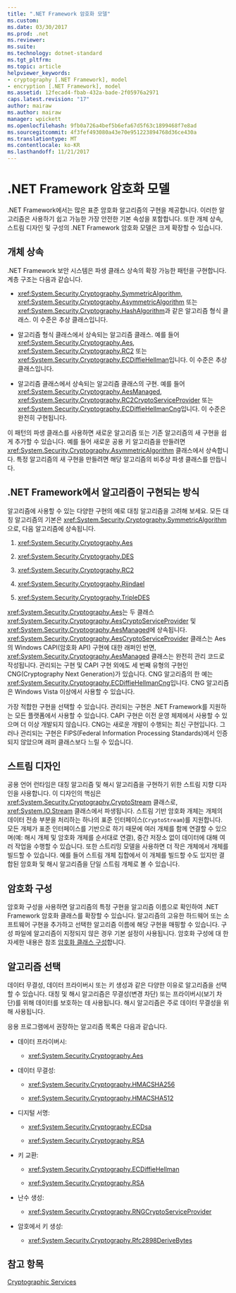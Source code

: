 ```yaml
---
title: ".NET Framework 암호화 모델"
ms.custom: 
ms.date: 03/30/2017
ms.prod: .net
ms.reviewer: 
ms.suite: 
ms.technology: dotnet-standard
ms.tgt_pltfrm: 
ms.topic: article
helpviewer_keywords:
- cryptography [.NET Framework], model
- encryption [.NET Framework], model
ms.assetid: 12fecad4-fbab-432a-bade-2f05976a2971
caps.latest.revision: "17"
author: mairaw
ms.author: mairaw
manager: wpickett
ms.openlocfilehash: 9fb0a726a4bef5b6efa67d5f63c1899468f7e8ad
ms.sourcegitcommit: 4f3fef493080a43e70e951223894768d36ce430a
ms.translationtype: MT
ms.contentlocale: ko-KR
ms.lasthandoff: 11/21/2017
---
```

# <a name="net-framework-cryptography-model"></a>.NET Framework 암호화 모델
.NET Framework에서는 많은 표준 암호화 알고리즘의 구현을 제공합니다. 이러한 알고리즘은 사용하기 쉽고 가능한 가장 안전한 기본 속성을 포함합니다. 또한 개체 상속, 스트림 디자인 및 구성의 .NET Framework 암호화 모델은 크게 확장할 수 있습니다.  
  
## <a name="object-inheritance"></a>개체 상속  
 .NET Framework 보안 시스템은 파생 클래스 상속의 확장 가능한 패턴을 구현합니다. 계층 구조는 다음과 같습니다.  
  
-   <xref:System.Security.Cryptography.SymmetricAlgorithm>, <xref:System.Security.Cryptography.AsymmetricAlgorithm> 또는 <xref:System.Security.Cryptography.HashAlgorithm>과 같은 알고리즘 형식 클래스. 이 수준은 추상 클래스입니다.  
  
-   알고리즘 형식 클래스에서 상속되는 알고리즘 클래스. 예를 들어 <xref:System.Security.Cryptography.Aes>, <xref:System.Security.Cryptography.RC2> 또는 <xref:System.Security.Cryptography.ECDiffieHellman>입니다. 이 수준은 추상 클래스입니다.  
  
-   알고리즘 클래스에서 상속되는 알고리즘 클래스의 구현. 예를 들어 <xref:System.Security.Cryptography.AesManaged>, <xref:System.Security.Cryptography.RC2CryptoServiceProvider> 또는 <xref:System.Security.Cryptography.ECDiffieHellmanCng>입니다. 이 수준은 완전히 구현됩니다.  
  
 이 패턴의 파생 클래스를 사용하면 새로운 알고리즘 또는 기존 알고리즘의 새 구현을 쉽게 추가할 수 있습니다. 예를 들어 새로운 공용 키 알고리즘을 만들려면 <xref:System.Security.Cryptography.AsymmetricAlgorithm> 클래스에서 상속합니다. 특정 알고리즘의 새 구현을 만들려면 해당 알고리즘의 비추상 파생 클래스를 만듭니다.  
  
## <a name="how-algorithms-are-implemented-in-the-net-framework"></a>.NET Framework에서 알고리즘이 구현되는 방식  
 알고리즘에 사용할 수 있는 다양한 구현의 예로 대칭 알고리즘을 고려해 보세요. 모든 대칭 알고리즘의 기본은 <xref:System.Security.Cryptography.SymmetricAlgorithm>으로, 다음 알고리즘에 상속됩니다.  
  
1.  <xref:System.Security.Cryptography.Aes>  
  
2.  <xref:System.Security.Cryptography.DES>  
  
3.  <xref:System.Security.Cryptography.RC2>  
  
4.  <xref:System.Security.Cryptography.Rijndael>  
  
5.  <xref:System.Security.Cryptography.TripleDES>  
  
 <xref:System.Security.Cryptography.Aes>는 두 클래스 <xref:System.Security.Cryptography.AesCryptoServiceProvider> 및 <xref:System.Security.Cryptography.AesManaged>에 상속됩니다. <xref:System.Security.Cryptography.AesCryptoServiceProvider> 클래스는 Aes의 Windows CAPI(암호화 API) 구현에 대한 래퍼인 반면, <xref:System.Security.Cryptography.AesManaged> 클래스는 완전히 관리 코드로 작성됩니다. 관리되는 구현 및 CAPI 구현 외에도 세 번째 유형의 구현인 CNG(Cryptography Next Generation)가 있습니다. CNG 알고리즘의 한 예는 <xref:System.Security.Cryptography.ECDiffieHellmanCng>입니다. CNG 알고리즘은 Windows Vista 이상에서 사용할 수 있습니다.  
  
 가장 적합한 구현을 선택할 수 있습니다.  관리되는 구현은 .NET Framework를 지원하는 모든 플랫폼에서 사용할 수 있습니다.  CAPI 구현은 이전 운영 체제에서 사용할 수 있으며 더 이상 개발되지 않습니다. CNG는 새로운 개발이 수행되는 최신 구현입니다. 그러나 관리되는 구현은 FIPS(Federal Information Processing Standards)에서 인증되지 않았으며 래퍼 클래스보다 느릴 수 있습니다.  
  
## <a name="stream-design"></a>스트림 디자인  
 공용 언어 런타임은 대칭 알고리즘 및 해시 알고리즘을 구현하기 위한 스트림 지향 디자인을 사용합니다. 이 디자인의 핵심은 <xref:System.Security.Cryptography.CryptoStream> 클래스로, <xref:System.IO.Stream> 클래스에서 파생됩니다. 스트림 기반 암호화 개체는 개체의 데이터 전송 부분을 처리하는 하나의 표준 인터페이스(`CryptoStream`)를 지원합니다. 모든 개체가 표준 인터페이스를 기반으로 하기 때문에 여러 개체를 함께 연결할 수 있으며(예: 해시 개체 및 암호화 개체를 순서대로 연결), 중간 저장소 없이 데이터에 대해 여러 작업을 수행할 수 있습니다. 또한 스트리밍 모델을 사용하면 더 작은 개체에서 개체를 빌드할 수 있습니다. 예를 들어 스트림 개체 집합에서 이 개체를 빌드할 수도 있지만 결합된 암호화 및 해시 알고리즘을 단일 스트림 개체로 볼 수 있습니다.  
  
## <a name="cryptographic-configuration"></a>암호화 구성  
 암호화 구성을 사용하면 알고리즘의 특정 구현을 알고리즘 이름으로 확인하여 .NET Framework 암호화 클래스를 확장할 수 있습니다. 알고리즘의 고유한 하드웨어 또는 소프트웨어 구현을 추가하고 선택한 알고리즘 이름에 해당 구현을 매핑할 수 있습니다. 구성 파일에 알고리즘이 지정되지 않은 경우 기본 설정이 사용됩니다. 암호화 구성에 대 한 자세한 내용은 참조 [암호화 클래스 구성](../../../docs/framework/configure-apps/configure-cryptography-classes.md)합니다.  
  
## <a name="choosing-an-algorithm"></a>알고리즘 선택  
 데이터 무결성, 데이터 프라이버시 또는 키 생성과 같은 다양한 이유로 알고리즘을 선택할 수 있습니다. 대칭 및 해시 알고리즘은 무결성(변경 차단) 또는 프라이버시(보기 차단)를 위해 데이터를 보호하는 데 사용됩니다. 해시 알고리즘은 주로 데이터 무결성을 위해 사용됩니다.  
  
 응용 프로그램에서 권장하는 알고리즘 목록은 다음과 같습니다.  
  
-   데이터 프라이버시:  
  
    -   <xref:System.Security.Cryptography.Aes>  
  
-   데이터 무결성:  
  
    -   <xref:System.Security.Cryptography.HMACSHA256>  
  
    -   <xref:System.Security.Cryptography.HMACSHA512>  
  
-   디지털 서명:  
  
    -   <xref:System.Security.Cryptography.ECDsa>  
  
    -   <xref:System.Security.Cryptography.RSA>  
  
-   키 교환:  
  
    -   <xref:System.Security.Cryptography.ECDiffieHellman>  
  
    -   <xref:System.Security.Cryptography.RSA>  
  
-   난수 생성:  
  
    -   <xref:System.Security.Cryptography.RNGCryptoServiceProvider>  
  
-   암호에서 키 생성:  
  
    -   <xref:System.Security.Cryptography.Rfc2898DeriveBytes>  
  
## <a name="see-also"></a>참고 항목  
 [Cryptographic Services](../../../docs/standard/security/cryptographic-services.md)  
 
